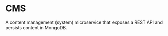 # CMS

A content management (system) microservice that exposes a REST API and persists content in MongoDB.
